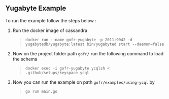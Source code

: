 ## Yugabyte Example

To run the example follow the steps below :

1) Run the docker image of cassandra

   > `docker run --name gofr-yugabyte -p 2011:9042 -d yugabytedb/yugabyte:latest bin/yugabyted start --daemon=false`

2) Now on the project folder path `gofr/` run the following command to load the schema

   > `docker exec -i gofr-yugabyte ycqlsh < .github/setups/keyspace.ycql`

3) Now you can run the example on path `gofr/examples/using-ycql` by

   > `go run main.go`